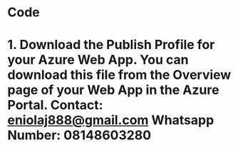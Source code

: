 # Code
 # 1. Download the Publish Profile for your Azure Web App. You can download this file from the Overview page of your Web App in the Azure Portal. Contact: eniolaj888@gmail.com Whatsapp Number: 08148603280  
